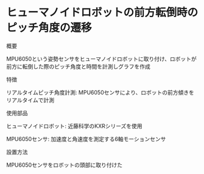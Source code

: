 # ヒューマノイドロボットの前方転倒時のピッチ角度の遷移

概要

MPU6050という姿勢センサをヒューマノイドロボットに取り付け、ロボットが前方に転倒した際のピッチ角度と時間を計測しグラフを作成

特徴

リアルタイムピッチ角度計測: MPU6050センサにより、ロボットの前方傾きをリアルタイムで計測

使用部品

ヒューマノイドロボット: 近藤科学のKXRシリーズを使用

MPU6050センサ: 加速度と角速度を測定する6軸モーションセンサ

設置方法

MPU6050センサをロボットの頭部に取り付けた
